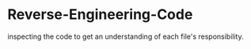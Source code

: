 # Reverse-Engineering-Code
inspecting the code to get an understanding of each file's responsibility.
